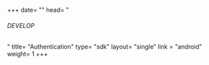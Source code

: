 +++
date= ""
head= "<h6>DEVELOP</h6>"
title= "Authentication"
type= "sdk"
layout= "single"
link = "android"
weight= 1
+++